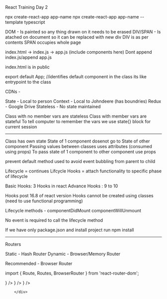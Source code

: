React Training Day 2

npx create-react-app app-name
npx create-react-app app-name --template typescript

DOM - Is painted so any thing drawn on it needs to be erased
DIV/SPAN - Is atached on document so it can be replaced with new div
		   DIV is as per contents
		   SPAN occupies whole page



index.html -> index.js -> app.js (include components here)
Dont append index.js/append app.js

index.html is in public

export default App; //identifies default component in the class
its like entrypoint to the class


CDNs - 

  <script src="https://unpkg.com/babel-standalone@6/babel.min.js"></script>
  <script crossorigin src="https://unpkg.com/react@16/umd/react.development.js"></script>
  <script crossorigin src="https://unpkg.com/react-dom@16/umd/react-dom.development.js"></script>


State - Local to person
Context - Local to Johndeere (has boundries)
Redux - Google Drive
Stateless - No state maintained

Class with no member vars are stateless
Class with member vars are stateful
To tell computer to remember the vars we use state{} block for current session

--------------------------------------------------------------------------------------------------

Class has own state
State of 1 component dosenot go to State of other component
Passing values between classes uses attributes (consumed using props)
To pass state of 1 component to other component use props

prevent default method used to avoid event bubbling from parent to child

Lifecycle = continues
Lifcycle Hooks = attach functionality to specific phase of lifecycle

Basic Hooks: 3 Hooks in react
Advance Hooks : 9 to 10

Hooks post 16.8 of react version
Hooks cannot be created using classes (need to use functional programming)


Lifecycle methods - 
componentDidMount
componentWillUnmount

No event is required to call the lifecycle method

If we have only package.json and install project run npm install

--------------------------------------------------------------------------------------------------

Routers
 
Static - Hash Router
Dynamic - Browser/Memory Router

Recommended - Browser Router


import { Route, Routes, BrowserRouter } from 'react-router-dom';
<div>
 <BrowserRouter>
        <div className='App'>
          <Navbar />
          <Routes>
            <Route exact path='/' element={<Home />} />
            <Route exact path='/about' element={<About />} />
            <Route exact path='/contact' element={<Contact />} />
          </Routes>

        </div>
 </BrowserRouter>
</div>
